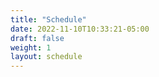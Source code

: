 ```yaml
---
title: "Schedule"
date: 2022-11-10T10:33:21-05:00
draft: false
weight: 1
layout: schedule
---
```


 
